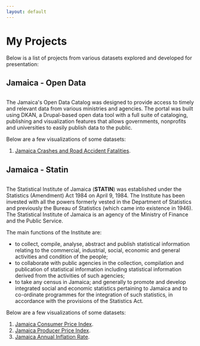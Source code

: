 ```yaml
---
layout: default
---
```


# My Projects

Below is a list of projects from various datasets explored and developed for presentation:

## Jamaica - Open Data

```_May 2020_
```

The Jamaica's Open Data Catalog was designed to provide access to timely and relevant data from various ministries and agencies. The portal was built using DKAN, a Drupal-based open data tool with a full suite of cataloging, publishing and visualization features that allows governments, nonprofits and universities to easily publish data to the public.


Below are a few visualizations of some datasets:
1.  [Jamaica Crashes and Road Accident Fatalities](./Jamaica/Open_Data/index.html?option=crashes_and_road_accident_fatalities).

## Jamaica - Statin

```_September 2019_
```

The Statistical Institute of Jamaica (**STATIN**) was established under the Statistics (Amendment) Act 1984 on April 9, 1984. The Institute has been invested with all the powers formerly vested in the Department of Statistics and previously the Bureau of Statistics (which came into existence in 1946). The Statistical Institute of Jamaica is an agency of the Ministry of Finance and the Public Service.

The main functions of the Institute are:

*   to collect, compile, analyse, abstract and publish statistical information relating to the commercial, industrial, social, economic and general activities and condition of the people;
*   to collaborate with public agencies in the collection, compilation and publication of statistical information including statistical information derived from the activities of such agencies;
*   to take any census in Jamaica; and generally to promote and develop integrated social and economic statistics pertaining to Jamaica and to co-ordinate programmes for the integration of such statistics, in accordance with the provisions of the Statistics Act.

Below are a few visualizations of some datasets:
1.  [Jamaica Consumer Price Index](./Jamaica/STATIN/jamaica-statin-cpi.html).
2.  [Jamaica Producer Price Index](./Jamaica/STATIN/jamaica-statin-ppi.html).
3.  [Jamaica Annual Inflation Rate](./Jamaica/STATIN/jamaica-statin-annual-inflation-rate.html).

